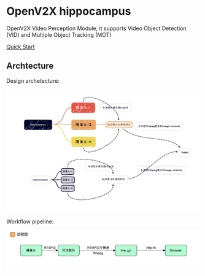 # OpenV2X hippocampus

OpenV2X Video Perception Module, it supports Video Object Detection (VID) and Multiple Object Tracking (MOT)

[Quick Start](docs/1-How-to-develop.md)

## Archtecture

Design archetecture:

![](docs/images/engineering-design-drawing.jpeg)

Workflow pipeline:

![](docs/images/pipeline.jpeg)
